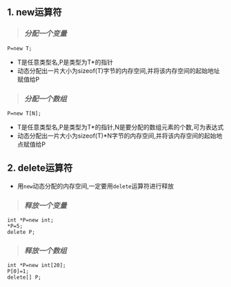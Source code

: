 ## 1. new运算符

> ### *分配一个变量*
 
`P=new T;`
* T是任意类型名,P是类型为T*的指针
* 动态分配出一片大小为sizeof(T)字节的内存空间,并将该内存空间的起始地址赋值给P

> ### *分配一个数组*

`P=new T[N];`
* T是任意类型名,P是类型为T*的指针,N是要分配的数组元素的个数,可为表达式
* 动态分配出一片大小为sizeof(T)*N字节的内存空间,并将该内存空间的起始地点赋值给P

## 2. delete运算符

* 用`new`动态分配的内存空间,一定要用`delete`运算符进行释放

> ### *释放一个变量*

```
int *P=new int;
*P=5;
delete P;
```

> ### *释放一个数组*

```
int *P=new int[20];
P[0]=1;
delete[] P;
```